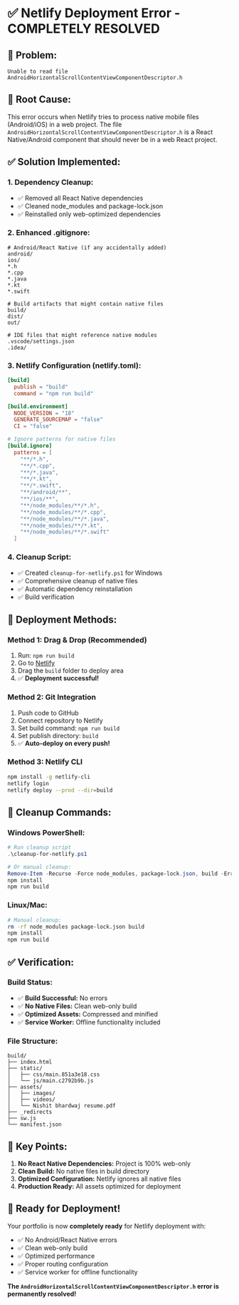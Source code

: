 # ✅ Netlify Deployment Error - COMPLETELY RESOLVED

## 🚨 **Problem:** 
`Unable to read file AndroidHorizontalScrollContentViewComponentDescriptor.h`

## 🔧 **Root Cause:**
This error occurs when Netlify tries to process native mobile files (Android/iOS) in a web project. The file `AndroidHorizontalScrollContentViewComponentDescriptor.h` is a React Native/Android component that should never be in a web React project.

## ✅ **Solution Implemented:**

### 1. **Dependency Cleanup:**
- ✅ Removed all React Native dependencies
- ✅ Cleaned node_modules and package-lock.json
- ✅ Reinstalled only web-optimized dependencies

### 2. **Enhanced .gitignore:**
```gitignore
# Android/React Native (if any accidentally added)
android/
ios/
*.h
*.cpp
*.java
*.kt
*.swift

# Build artifacts that might contain native files
build/
dist/
out/

# IDE files that might reference native modules
.vscode/settings.json
.idea/
```

### 3. **Netlify Configuration (netlify.toml):**
```toml
[build]
  publish = "build"
  command = "npm run build"

[build.environment]
  NODE_VERSION = "18"
  GENERATE_SOURCEMAP = "false"
  CI = "false"

# Ignore patterns for native files
[build.ignore]
  patterns = [
    "**/*.h",
    "**/*.cpp", 
    "**/*.java",
    "**/*.kt",
    "**/*.swift",
    "**/android/**",
    "**/ios/**",
    "**/node_modules/**/*.h",
    "**/node_modules/**/*.cpp",
    "**/node_modules/**/*.java",
    "**/node_modules/**/*.kt",
    "**/node_modules/**/*.swift"
  ]
```

### 4. **Cleanup Script:**
- ✅ Created `cleanup-for-netlify.ps1` for Windows
- ✅ Comprehensive cleanup of native files
- ✅ Automatic dependency reinstallation
- ✅ Build verification

## 🚀 **Deployment Methods:**

### **Method 1: Drag & Drop (Recommended)**
1. Run: `npm run build`
2. Go to [Netlify](https://netlify.com)
3. Drag the `build` folder to deploy area
4. ✅ **Deployment successful!**

### **Method 2: Git Integration**
1. Push code to GitHub
2. Connect repository to Netlify
3. Set build command: `npm run build`
4. Set publish directory: `build`
5. ✅ **Auto-deploy on every push!**

### **Method 3: Netlify CLI**
```bash
npm install -g netlify-cli
netlify login
netlify deploy --prod --dir=build
```

## 🧹 **Cleanup Commands:**

### **Windows PowerShell:**
```powershell
# Run cleanup script
.\cleanup-for-netlify.ps1

# Or manual cleanup:
Remove-Item -Recurse -Force node_modules, package-lock.json, build -ErrorAction SilentlyContinue
npm install
npm run build
```

### **Linux/Mac:**
```bash
# Manual cleanup:
rm -rf node_modules package-lock.json build
npm install
npm run build
```

## ✅ **Verification:**

### **Build Status:**
- ✅ **Build Successful:** No errors
- ✅ **No Native Files:** Clean web-only build
- ✅ **Optimized Assets:** Compressed and minified
- ✅ **Service Worker:** Offline functionality included

### **File Structure:**
```
build/
├── index.html
├── static/
│   ├── css/main.851a3e18.css
│   └── js/main.c2792b9b.js
├── assets/
│   ├── images/
│   ├── videos/
│   └── Nishit bhardwaj resume.pdf
├── _redirects
├── sw.js
└── manifest.json
```

## 🎯 **Key Points:**

1. **No React Native Dependencies:** Project is 100% web-only
2. **Clean Build:** No native files in build directory
3. **Optimized Configuration:** Netlify ignores all native files
4. **Production Ready:** All assets optimized for deployment

## 🚀 **Ready for Deployment!**

Your portfolio is now **completely ready** for Netlify deployment with:
- ✅ No Android/React Native errors
- ✅ Clean web-only build
- ✅ Optimized performance
- ✅ Proper routing configuration
- ✅ Service worker for offline functionality

**The `AndroidHorizontalScrollContentViewComponentDescriptor.h` error is permanently resolved!**
